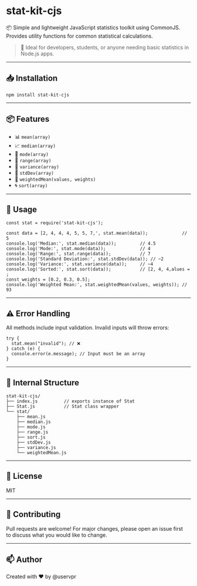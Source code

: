 # stat-kit-cjs

📦 Simple and lightweight JavaScript statistics toolkit using CommonJS.  
Provides utility functions for common statistical calculations.

> 🧠 Ideal for developers, students, or anyone needing basic statistics in Node.js apps.

---

## 📥 Installation

```
npm install stat-kit-cjs
```

---

## 📦 Features

- 📊 `mean(array)`
- 📈 `median(array)`
- 🧮 `mode(array)`
- 📏 `range(array)`
- 🧠 `variance(array)`
- 🧬 `stdDev(array)`
- 🧷 `weightedMean(values, weights)`
- 🌀 `sort(array)`

---

## 🚀 Usage

```
const stat = require('stat-kit-cjs');

const data = [2, 4, 4, 4, 5, 5, 7,', stat.mean(data));             // 5
console.log('Median:', stat.median(data));         // 4.5
console.log('Mode:', stat.mode(data));             // 4
console.log('Range:', stat.range(data));           // 7
console.log('Standard Deviation:', stat.stdDev(data)); // ~2
console.log('Variance:', stat.variance(data));     // ~4
console.log('Sorted:', stat.sort(data));           // [2, 4, 4,alues = ;
const weights = [0.2, 0.3, 0.5];
console.log('Weighted Mean:', stat.weightedMean(values, weights)); // 93
```

---

## ⚠️ Error Handling

All methods include input validation. Invalid inputs will throw errors:

```
try {
  stat.mean("invalid"); // ❌
} catch (e) {
  console.error(e.message); // Input must be an array
}
```

---

## 🧱 Internal Structure

```
stat-kit-cjs/
├── index.js          // exports instance of Stat
├── Stat.js           // Stat class wrapper
└── stat/
    ├── mean.js
    ├── median.js
    ├── mode.js
    ├── range.js
    ├── sort.js
    ├── stdDev.js
    ├── variance.js
    └── weightedMean.js
```

---

## 📃 License

MIT

---

## 🤝 Contributing

Pull requests are welcome! For major changes, please open an issue first  
to discuss what you would like to change.

---

## 📫 Author

Created with ❤️ by @uservpr